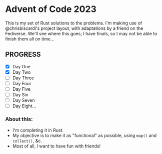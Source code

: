 # Advent of Code 2023

This is my set of Rust solutions to the problems. I'm making use of @chrisbiscardi's project
layout, with adaptations by a friend on the Fediverse. We'll see where this goes; I have finals, so
I may not be able to finish them all on time...

## PROGRESS

- [x] Day One
- [x] Day Two
- [ ] Day Three
- [ ] Day Four
- [ ] Day Five
- [ ] Day Six
- [ ] Day Seven
- [ ] Day Eight...

### About this:

- I'm completing it in Rust.
- My objective is to make it as "functional" as possible, using `map()` and `collect()`, &c.
- Most of all, I want to have fun with friends!

